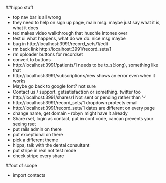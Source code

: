 ##hippo stuff
* top nav bar is all wrong
* they need to help on sign up page, main msg. maybe just say what it is, what it does
* ted makes video walkthrough that huschle intones over
* test ui what happens, what do we do. nice msg maybe
* bug in http://localhost:3991/record_sets/1/edit
* rm back link http://localhost:3991/record_sets/1
* rm uploader buttons for recordset
* convert to buttons
* http://localhost:3991/patients/1 needs to be to_s(:long), something like that
* http://localhost:3991/subscriptions/new shows an error even when it works
* Maybe go back to google font? not sure
* Contact us / support. getsatisfaction or something. twitter too
* http://localhost:3991/shares/1 Not sent or pending rather than '-'
* http://localhost:3991/record_sets/1 dropdown protects email
* http://localhost:3991/record_sets/1 dates are different on every page
* change name, get domain - robyn might have it already
* Share rset, login as contact, put in conf code, cancan prevents your seeing rset
* put rails admin on there
* put exceptional on there
* pick a different theme
* hippa, talk with the dental consultant
* put stripe in real not test mode
* check stripe every share

##out of scope
* import contacts
